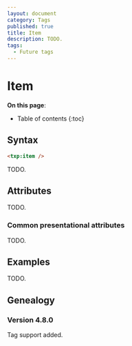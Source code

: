 ```yaml
---
layout: document
category: Tags
published: true
title: Item
description: TODO.
tags:
  - Future tags
---
```


# Item

**On this page**:

* Table of contents
{:toc}

## Syntax

~~~ html
<txp:item />
~~~

TODO.

## Attributes

TODO.

### Common presentational attributes

TODO.

## Examples

TODO.

## Genealogy

### Version 4.8.0

Tag support added.

